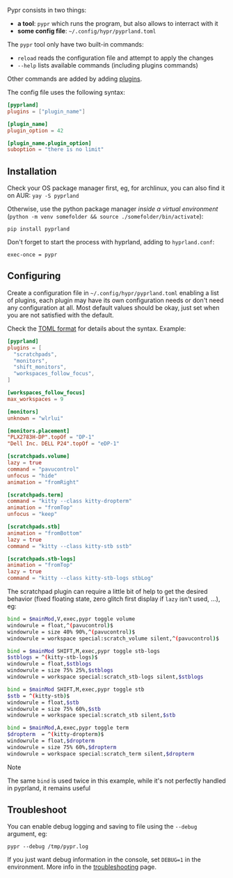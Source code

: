 Pypr consists in two things:

- **a tool**: `pypr` which runs the program, but also allows to interract with it
- **some config file**: `~/.config/hypr/pyprland.toml`

The `pypr` tool only have two built-in commands:

- `reload` reads the configuration file and attempt to apply the changes
- `--help` lists available commands (including plugins commands)

Other commands are added by adding [plugins](Plugins).

The config file uses the following syntax:

```toml
[pyprland]
plugins = ["plugin_name"]

[plugin_name]
plugin_option = 42

[plugin_name.plugin_option]
suboption = "there is no limit"
```

## Installation

Check your OS package manager first, eg, for archlinux, you can also find it on AUR: `yay -S pyprland`

Otherwise, use the python package manager *inside a virtual environment* (`python -m venv somefolder && source ./somefolder/bin/activate`):

```
pip install pyprland
```


Don't forget to start the process with hyprland, adding to `hyprland.conf`:

```
exec-once = pypr
```

## Configuring

Create a configuration file in `~/.config/hypr/pyprland.toml` enabling a list of plugins, each plugin may have its own configuration needs or don't need any configuration at all. Most default values should be okay, just set when you are not satisfied with the default.

Check the [TOML format](https://toml.io/) for details about the syntax.
Example:

```toml
[pyprland]
plugins = [
  "scratchpads",
  "monitors",
  "shift_monitors",
  "workspaces_follow_focus",
]

[workspaces_follow_focus]
max_workspaces = 9

[monitors]
unknown = "wlrlui"

[monitors.placement]
"PLX2783H-DP".topOf = "DP-1"
"Dell Inc. DELL P24".topOf = "eDP-1"

[scratchpads.volume]
lazy = true
command = "pavucontrol"
unfocus = "hide"
animation = "fromRight"

[scratchpads.term]
command = "kitty --class kitty-dropterm"
animation = "fromTop"
unfocus = "keep"

[scratchpads.stb]
animation = "fromBottom"
lazy = true
command = "kitty --class kitty-stb sstb"

[scratchpads.stb-logs]
animation = "fromTop"
lazy = true
command = "kitty --class kitty-stb-logs stbLog"
```

The scratchpad plugin can require a little bit of help to get the desired behavior (fixed floating state, zero glitch first display if `lazy` isn't used, ...), eg:

```bash
bind = $mainMod,V,exec,pypr toggle volume
windowrule = float,^(pavucontrol)$
windowrule = size 40% 90%,^(pavucontrol)$
windowrule = workspace special:scratch_volume silent,^(pavucontrol)$

bind = $mainMod SHIFT,M,exec,pypr toggle stb-logs
$stblogs = ^(kitty-stb-logs)$
windowrule = float,$stblogs
windowrule = size 75% 25%,$stblogs
windowrule = workspace special:scratch_stb-logs silent,$stblogs

bind = $mainMod SHIFT,M,exec,pypr toggle stb
$stb = ^(kitty-stb)$
windowrule = float,$stb
windowrule = size 75% 60%,$stb
windowrule = workspace special:scratch_stb silent,$stb

bind = $mainMod,A,exec,pypr toggle term
$dropterm  = ^(kitty-dropterm)$
windowrule = float,$dropterm
windowrule = size 75% 60%,$dropterm
windowrule = workspace special:scratch_term silent,$dropterm
```
> [!note]
> The same `bind` is used twice in this example, while it's not perfectly handled in pyprland, it remains useful

## Troubleshoot

You can enable debug logging and saving to file using the `--debug` argument, eg:

```
pypr --debug /tmp/pypr.log
```

If you just want debug information in the console, set `DEBUG=1` in the environment.
More info in the [troubleshooting](Troubleshooting) page.
